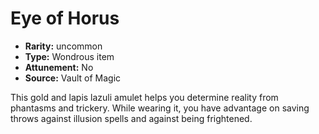 
# Eye of Horus

* **Rarity:** uncommon
* **Type:** Wondrous item
* **Attunement:** No
* **Source:** Vault of Magic


This gold and lapis lazuli amulet helps you determine reality from phantasms and trickery. While wearing it, you have advantage on saving throws against illusion spells and against being frightened.
